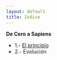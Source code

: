 ```yaml
---
layout: default
title: Indice
---
```


**De Cero a Sapiens**

*  1.- [El principio](01.md)
*  2.- Evolución
